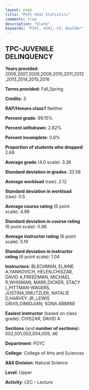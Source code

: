 ```yaml
---
layout: page
title: "PSYC 4541 Statistics"
comments: true
description: "blank"
keywords: "PSYC, 4541, CU, Boulder"
--- 
```

<head>
<script src="https://ajax.googleapis.com/ajax/libs/jquery/2.1.3/jquery.min.js"></script>
<script src="https://dl.dropboxusercontent.com/s/pc42nxpaw1ea4o9/highcharts.js?dl=0"></script>
<!-- <script src="../assets/js/highcharts.js"></script> -->
<style type="text/css">@font-face {
	font-family: "Bebas Neue";
	src: url(https://www.filehosting.org/file/details/544349/BebasNeue%20Regular.otf) format("opentype");
	}
	h1.Bebas { 
		font-family: "Bebas Neue", Verdana, Tahoma;
	}
</style>
</head>
<body>
	<div id="container" style="float: right; width: 45%; height: 88%; margin-left: 2.5%; margin-right: 2.5%;"></div>
	<script language="JavaScript">
		$(document).ready(function() {
		var chart = {type: 'column'};
		var title = {text: 'Grade Distribution'};
		var xAxis = {categories: ['A','B','C','D','F'],crosshair: true};
		var yAxis = {min: 0,title: {text: 'Percentage'}};
		var tooltip = {headerFormat: '<center><b><span style="font-size:20px">{point.key}</span></b></center>',
		               pointFormat: '<td style="padding:0"><b>{point.y:.1f}%</b></td>',
		               footerFormat: '</table>',shared: true,useHTML: true};
		var plotOptions = {column: {pointPadding: 0.0,borderWidth: 0}};  
		var credits = {enabled: false};var series= [{name: 'Percent',data: [51.48,34.62,11.56,1.45,0.88,]}];
		var json = {};
		json.chart = chart;
		json.title = title;
		json.tooltip = tooltip;
		json.xAxis = xAxis;
		json.yAxis = yAxis;  
		json.series = series;
		json.plotOptions = plotOptions;  
		json.credits = credits;
		$('#container').highcharts(json);
	});
	</script>
</body>
			   
## TPC-JUVENILE DELINQUENCY

**Years provided**: 2006,2007,2008,2009,2010,2011,2012,2013,2014,2015,2016

**Terms provided**: Fall,Spring

**Credits**: 3

**RAP/Honors class?** Neither

**Percent grade**: 99.15%

**Percent withdrawn**: 2.82%

**Percent incomplete**: 0.8%

**Proportion of students who dropped**: 2.68

**Average grade** (4.0 scale): 3.36

**Standard deviation in grades**: 33.58

**Average workload** (raw): 2.12

**Standard deviation in workload** (raw): 0.5

**Average course rating** (6 point scale): 4.98

**Standard deviation in course rating** (6 point scale): 0.98

**Average instructor rating** (6 point scale): 5.19

**Standard deviation in instructor rating** (6 point scale): 1.04

**Instructors**: BLECHMAN, ELAINE A,YANKOVICH, HELEN,CHISZAR, DAVID A,FREEDMAN, MICHAEL R,WHISMAN, MARK,DICKER, STACY L,PITTMAN-WAGERS, JUSTINA,SMUTZLER, NATALIE D,HARVEY JR.,LEWIS ORVIS,DIMIDJIAN, SONA ARMINE

**Easiest instructor** (based on class grade): CHISZAR, DAVID A

**Sections** (and **number of sections**): 002,001,003,004,005, 46

**Department**: PSYC

**College**: College of Arts and Sciences

**A&S Division**: Natural Science

**Level**: Upper

**Activity**: LEC - Lecture